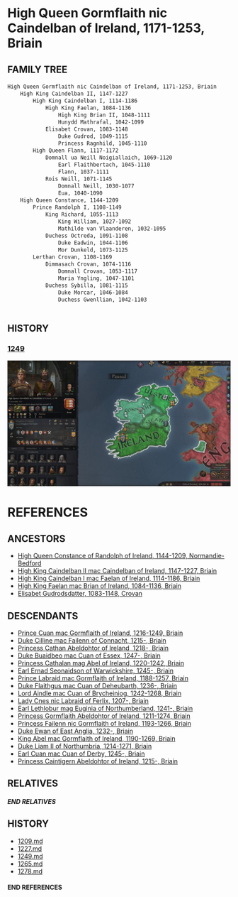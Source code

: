 # High Queen Gormflaith nic Caindelban of Ireland, 1171-1253, Briain

## FAMILY TREE 
```
High Queen Gormflaith nic Caindelban of Ireland, 1171-1253, Briain
    High King Caindelban II, 1147-1227
        High King Caindelban I, 1114-1186
            High King Faelan, 1084-1136
                High King Brian II, 1048-1111
                Hunydd Mathrafal, 1042-1099
            Elisabet Crovan, 1083-1148
                Duke Gudrod, 1049-1115
                Princess Ragnhild, 1045-1110
        High Queen Flann, 1117-1172
            Domnall ua Neill Noigiallaich, 1069-1120
                Earl Flaithbertach, 1045-1110
                Flann, 1037-1111
            Rois Neill, 1071-1145
                Domnall Neill, 1030-1077
                Eua, 1040-1090
    High Queen Constance, 1144-1209
        Prince Randolph I, 1108-1149
            King Richard, 1055-1113
                King William, 1027-1092
                Mathilde van Vlaanderen, 1032-1095
            Duchess Octreda, 1091-1108
                Duke Eadwin, 1044-1106
                Mor Dunkeld, 1073-1125
        Lerthan Crovan, 1108-1169
            Dimmasach Crovan, 1074-1116
                Domnall Crovan, 1053-1117
                Maria Yngling, 1047-1101
            Duchess Sybilla, 1081-1115
                Duke Morcar, 1046-1084
                Duchess Gwenllian, 1042-1103
        
```

## HISTORY

### [1249](../h/1249.md)

![img](../h/14-Queen-Gobflaith-1249/queen1.jpg)


# REFERENCES

## ANCESTORS
* [High Queen Constance of Randolph of Ireland, 1144-1209, Normandie-Bedford](constance_randolph_1144.md)
* [High King Caindelban II mac Caindelban of Ireland, 1147-1227, Briain](caindelban_ii_mac_caindelban_1147.md)
* [High King Caindelban I mac Faelan of Ireland, 1114-1186, Briain](caindelban_i_mac_faelan_1114.md)
* [High King Faelan mac Brian of Ireland, 1084-1136, Briain](faelan_mac_brian_1084.md)
* [Elisabet Gudrodsdatter, 1083-1148, Crovan](elisabet_gudrodsdatter_1083.md)

## DESCENDANTS
* [Prince Cuan mac Gormflaith of Ireland, 1216-1249, Briain](cuan_mac_gormflaith_1216.md)
* [Duke Cilline mac Failenn of Connacht, 1215-, Briain](cilline_mac_failenn_1215.md)
* [Princess Cathan Abeldohtor of Ireland, 1218-, Briain](cathan_abeldohtor_1218.md)
* [Duke Buaidbeo mac Cuan of Essex, 1247-, Briain](buaidbeo_mac_cuan_1247.md)
* [Princess Cathalan mag Abel of Ireland, 1220-1242, Briain](cathalan_mag_abel_1220.md)
* [Earl Ernad Seonaidson of Warwickshire, 1245-, Briain](ernad_seonaidson_1245.md)
* [Prince Labraid mac Gormflaith of Ireland, 1188-1257, Briain](labraid_mac_gormflaith_1188.md)
* [Duke Flaithgus mac Cuan of Deheubarth, 1236-, Briain](flaithgus_mac_cuan_1236.md)
* [Lord Aindle mac Cuan of Brycheiniog, 1242-1268, Briain](aindle_mac_cuan_1242.md)
* [Lady Cnes nic Labraid of Ferlix, 1207-, Briain](cnes_nic_labraid_1207.md)
* [Earl Lethlobur mag Euginia of Northumberland, 1241-, Briain](lethlobur_mag_euginia_1241.md)
* [Princess Gormflaith Abeldohtor of Ireland, 1211-1274, Briain](gormflaith_abeldohtor_1211.md)
* [Princess Failenn nic Gormflaith of Ireland, 1193-1266, Briain](failenn_nic_gormflaith_1193.md)
* [Duke Ewan of East Anglia, 1232-, Briain](ewan_1232.md)
* [King Abel mac Gormflaith of Ireland, 1190-1269, Briain](abel_mac_gormflaith_1190.md)
* [Duke Liam II of Northumbria, 1214-1271, Briain](liam_ii_1214.md)
* [Earl Cuan mac Cuan of Derby, 1245-, Briain](cuan_mac_cuan_1245.md)
* [Princess Caintigern Abeldohtor of Ireland, 1215-, Briain](caintigern_abeldohtor_1215.md)

## RELATIVES

##### END RELATIVES 
## HISTORY
* [1209.md](../h/1209.md)
* [1227.md](../h/1227.md)
* [1249.md](../h/1249.md)
* [1265.md](../h/1265.md)
* [1278.md](../h/1278.md)

#### END REFERENCES
